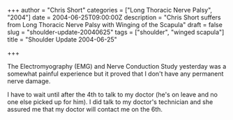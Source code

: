 +++
author = "Chris Short"
categories = ["Long Thoracic Nerve Palsy", "2004"]
date = 2004-06-25T09:00:00Z
description = "Chris Short suffers from Long Thoracic Nerve Palsy with Winging of the Scapula"
draft = false
slug = "shoulder-update-20040625"
tags = ["shoulder", "winged scapula"]
title = "Shoulder Update 2004-06-25"

+++

The Electromyography (EMG) and Nerve Conduction Study yesterday was a somewhat painful experience but it proved that I don't have any permanent nerve damage.

I have to wait until after the 4th to talk to my doctor (he's on leave and no one else picked up for him). I did talk to my doctor's technician and she assured me that my doctor will contact me on the 6th.